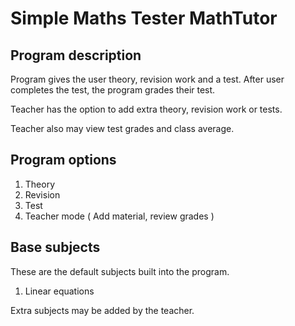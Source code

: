 # Simple Maths Tester MathTutor

## Program description

Program gives the user theory, revision work and a test.
After user completes the test, the program grades their test.

Teacher has the option to add extra theory, revision work or tests.

Teacher also may view test grades and class average.
## Program options

1. Theory
2. Revision
3. Test
4. Teacher mode ( Add material, review grades )

## Base subjects

These are the default subjects built into the program.
1. Linear equations

Extra subjects may be added by the teacher.
